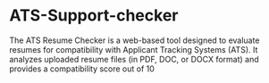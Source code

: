 # ATS-Support-checker
The ATS Resume Checker is a web-based tool designed to evaluate resumes for compatibility with Applicant Tracking Systems (ATS). It analyzes uploaded resume files (in PDF, DOC, or DOCX format) and provides a compatibility score out of 10
